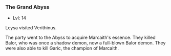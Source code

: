 ### The Grand Abyss

- Lvl: 14

Leysa visited Verithinus.

The party went to the Abyss to acquire Marcaith's essence. They killed Balor, who was once a shadow demon, now a full-blown Balor demon. They were also able to kill Garic, the champion of Marcaith.